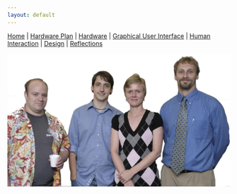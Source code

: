 ```yaml
---
layout: default
---
```


[Home](index.md) |
[Hardware Plan](hardware-plan.md) |
[Hardware](Hardware.md) |
[Graphical User Interface](GUI.md) |
[Human Interaction](human-interaction.md) |
[Design](DotDesignDocument.md) |
[Reflections](reflections.md)



<img src="images/groupPhoto.jpg"/>
